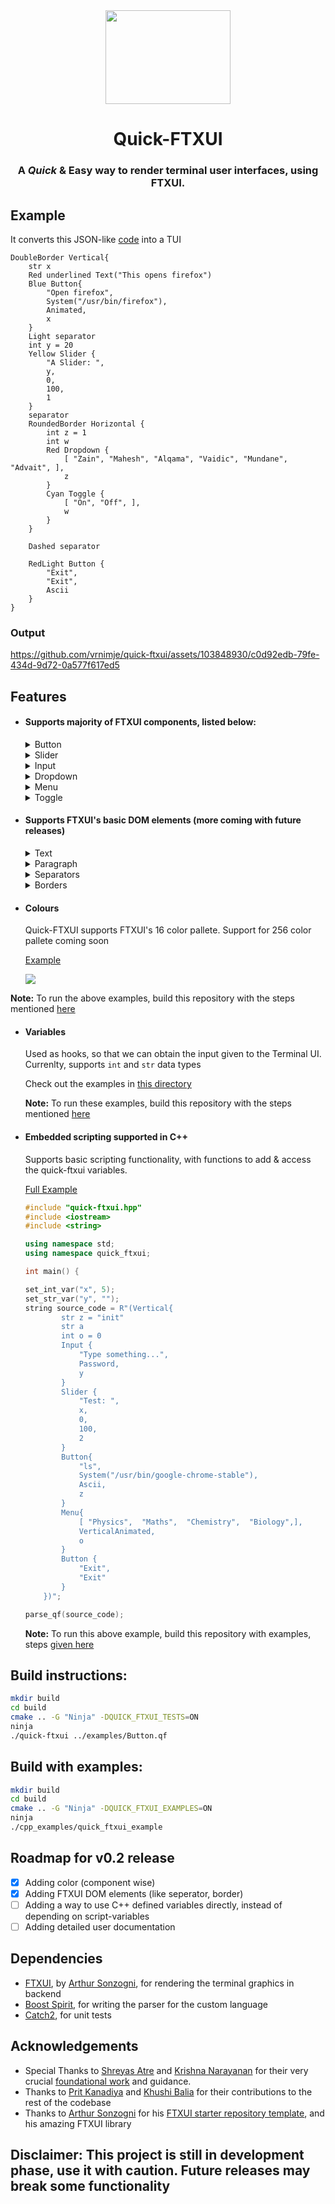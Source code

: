 <div align="center">
    <img src="./assets/qf-high-resolution-color-logo.png" height=150 width=200></img>
    <h1>Quick-FTXUI</h1>
    <h3>A <i>Quick</i> & Easy way to render terminal user interfaces, using FTXUI.</h3>
</div>

## Example

It converts this JSON-like [code](./examples/multiple_components.qf) into a TUI

```
DoubleBorder Vertical{
    str x
    Red underlined Text("This opens firefox")
    Blue Button{
        "Open firefox",
        System("/usr/bin/firefox"),
        Animated,
        x
    }
    Light separator
    int y = 20
    Yellow Slider {
        "A Slider: ",
        y,
        0,
        100,
        1
    }
    separator
    RoundedBorder Horizontal {
        int z = 1
        int w
        Red Dropdown {
            [ "Zain", "Mahesh", "Alqama", "Vaidic", "Mundane", "Advait", ],
            z
        }
        Cyan Toggle {
            [ "On", "Off", ],
            w
        }
    }

    Dashed separator

    RedLight Button {
        "Exit",
        "Exit",
        Ascii
    }
}
```

### Output

https://github.com/vrnimje/quick-ftxui/assets/103848930/c0d92edb-79fe-434d-9d72-0a577f617ed5

## Features
* #### Supports majority of FTXUI components, listed below:
    <details><summary>Button</summary>
    Supports System() calls (like /usr/bin/firefox)

    [Example](./examples/Button.qf)

    ![](./assets/image-1.png)
    </details>

    <details><summary>Slider</summary>

    [Example](./examples/Slider.qf)

    ![](./assets/image-2.png)

    </details>

    <details><summary>Input</summary>

    [Example](./examples/input.qf)

    ![](./assets/image-4.png)

    </details>

    <details><summary>Dropdown</summary>

    [Example](./examples/menu_toggle_dropdown.qf#L15-L18)

    ![](./assets/image-5.png)

    </details>

    <details><summary>Menu</summary>

    [Example](./examples/menu_toggle_dropdown.qf#L4-L8)
    
    ![](./assets/image-6.png)

    </details>

    <details><summary>Toggle</summary>

    [Example](./examples/menu_toggle_dropdown.qf#L11-14)

    ![](./assets/image-7.png)

    </details>

* #### Supports FTXUI's basic DOM elements (more coming with future releases)

    <details><summary>Text</summary>

    [Example](./examples/text.qf)

    ![](./assets/image-8.png)

    </details>

    <details><summary>Paragraph</summary>

    Similar to text, but adapts to size of terminal windoe

    [Example](./examples/paragraph.qf)

    ![Alt text](./assets/image-9.png)

    </details>

    <details><summary>Separators</summary>

    Allows for proper division the UI into neat sections

    [Example](./examples/separator.qf)

    ![](./assets/image-11.png)

    </details>

    <details><summary>Borders</summary>
    
    Borders can be applied on a block level 

    [Example](./examples/border.qf)

    ![](./assets/image-10.png)

    </details>

* #### Colours

    Quick-FTXUI supports FTXUI's 16 color pallete. Support for 256 color pallete coming soon

    [Example](./examples/colors.qf)

    ![](./assets/image-12.png)

**Note:** To run the above examples, build this repository with the steps mentioned [here](#build-instructions)


* #### Variables

    Used as hooks, so that we can obtain the input given to the Terminal UI. Currenlty, supports `int` and `str` data types

    Check out the examples in [this directory](./examples/)

    **Note:** To run these examples, build this repository with the steps mentioned [here](#build-instructions)

* #### Embedded scripting supported in C++

    Supports basic scripting functionality, with functions to add & access the quick-ftxui variables.
    
    [Full Example](./cpp_examples/example.cpp)

    ```cpp
    #include "quick-ftxui.hpp"
    #include <iostream>
    #include <string>

    using namespace std;
    using namespace quick_ftxui;

    int main() {

    set_int_var("x", 5);
    set_str_var("y", "");
    string source_code = R"(Vertical{
            str z = "init"
            str a
            int o = 0
            Input {
                "Type something...",
                Password,
                y
            }
            Slider {
                "Test: ",
                x,
                0,
                100,
                2
            }
            Button{
                "ls",
                System("/usr/bin/google-chrome-stable"),
                Ascii,
                z
            }
            Menu{
                [ "Physics",  "Maths",  "Chemistry",  "Biology",],
                VerticalAnimated,
                o
            }
            Button {
                "Exit",
                "Exit"
            }
        })";

    parse_qf(source_code);
    ```

    **Note:** To run this above example, build this repository with examples, steps [given here](#build-with-examples)

## Build instructions:
~~~bash
mkdir build
cd build
cmake .. -G "Ninja" -DQUICK_FTXUI_TESTS=ON
ninja
./quick-ftxui ../examples/Button.qf
~~~

## Build with examples:
~~~bash
mkdir build
cd build
cmake .. -G "Ninja" -DQUICK_FTXUI_EXAMPLES=ON
ninja
./cpp_examples/quick_ftxui_example
~~~

## Roadmap for v0.2 release

- [x] Adding color (component wise)
- [x] Adding FTXUI DOM elements (like seperator, border)
- [ ] Adding a way to use C++ defined variables directly, instead of depending on script-variables 
- [ ] Adding detailed user documentation

## Dependencies

* [FTXUI](https://github.com/ArthurSonzogni/FTXUI), by [Arthur Sonzogni](https://github.com/ArthurSonzogni), for rendering the terminal graphics in backend
* [Boost Spirit](https://github.com/boostorg/spirit), for writing the parser for the custom language
* [Catch2](https://github.com/catchorg/Catch2), for unit tests

## Acknowledgements

* Special Thanks to [Shreyas Atre](https://github.com/SAtacker) and [Krishna Narayanan](https://github.com/Krishna-13-cyber) for their very crucial [foundational work](https://github.com/SAtacker/quick-ftxui) and guidance.
* Thanks to [Prit Kanadiya](https://github.com/PritK99) and [Khushi Balia](https://github.com/Khushi-Balia) for their contributions to the rest of the codebase
* Thanks to [Arthur Sonzogni](https://github.com/ArthurSonzogni) for his [FTXUI starter repository template](https://github.com/ArthurSonzogni/ftxui-starter), and his amazing FTXUI library 

## Disclaimer: This project is still in development phase, use it with caution. Future releases may break some functionality






